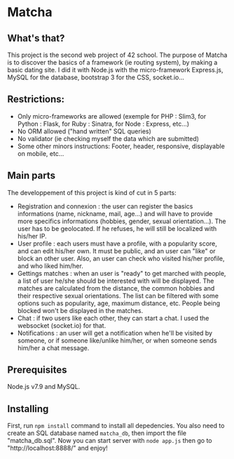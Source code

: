 # Matcha

## What's that?

This project is the second web project of 42 school. The purpose of Matcha is to discover the basics of a framework (ie routing system), by making a basic dating site.
I did it with Node.js with the micro-framework Express.js, MySQL for the database, bootstrap 3 for the CSS, socket.io...

## Restrictions:

* Only micro-frameworks are allowed (exemple for PHP : Slim3, for Python : Flask, for Ruby : Sinatra, for Node : Express, etc...)
* No ORM allowed ("hand written" SQL queries)
* No validator (ie checking myself the data which are submitted)
* Some other minors instructions: Footer, header, responsive, displayable on mobile, etc...

## Main parts

The developpement of this project is kind of cut in 5 parts:

* Registration and connexion : the user can register the basics informations (name, nickname, mail, age...) and will have to provide more specifics informations (hobbies, gender, sexual orientation...). The user has to be geolocated. If he refuses, he will still be localized with his/her IP. 
* User profile : each users must have a profile, with a popularity score, and can edit his/her own. It must be public, and an user can "like" or block an other user. Also, an user can check who visited his/her profile, and who liked him/her.
* Gettings matches : when an user is "ready" to get marched with people, a list of user he/she should be interested with will be displayed. The matches are calculated from the distance, the common hobbies and their respective sexual orientations. The list can be filtered with some options such as popularity, age, maximum distance, etc. People being blocked won't be displayed in the matches.
* Chat : if two users like each other, they can start a chat. I used the websocket (socket.io) for that.
* Notifications : an user will get a notification when he'll be visited by someone, or if someone like/unlike him/her, or when someone sends him/her a chat message.

## Prerequisites

Node.js v7.9 and MySQL.

## Installing

First, run ```npm install``` command to install all depedencies.
You also need to create an SQL database named ```matcha_db```, then import the file "matcha_db.sql".
Now you can start server with ```node app.js``` then go to "http://localhost:8888/" and enjoy!
